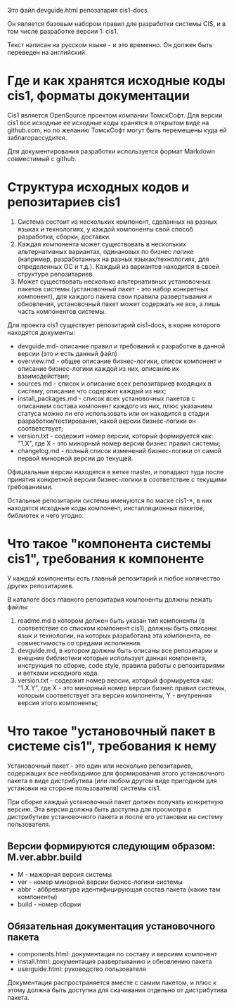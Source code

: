 Это файл devguide.html репозатария cis1-docs. 

Он является базовым набором правил для разработки системы CIS, и в том числе разработке версии 1: cis1.

Текст написан на русском языке - и это временно. Он должен быть переведен на английский.


# Где и как хранятся исходные коды cis1, форматы документации

Cis1 является OpenSource проектом компании ТомскСофт. Для версии cis1 все исходные ее исходные коды хранятся в открытом виде на github.com, но по желанию ТомскСофт могут быть перемещены куда ей заблагорассудится.

Для документирования разработки используется формат Markdown совместимый с github.


# Структура исходных кодов и репозитариев cis1

1.  Система состоит из нескольких компонент, сделанных на разных языках и технологиях, у каждой компоненты свой способ разработки, сборки, доставки.
2.  Каждая компонента может существовать в нескольких альтернативных вариантах, одинаковых по бизнес логике (например, разработанных на разных языках/технологиях, для определенных ОС и т.д.). Каждый из вариантов находится в своей структуре репозитариев.
3.  Может существовать несколько альтернативных установочных пакетов системы (установочный пакет - это набор конкретных компонент), для каждого пакета свои правила развертывания и обновления, установочный пакет может содержать не все, а лишь часть компонентов системы.

Для проекта cis1 существует репозитарий cis1-docs, в корне которого находятся документы:

*   devguide.md- описание правил и требований к разработке в данной версии (это и есть данный файл)
*   overview.md - общее описание бизнес-логики, список компонент и описание бизнес-логики каждой из них, описание их взаимодействия;
*   sources.md - список и описание всех репозитариев входящих в систему, описание что содержит каждый из них;
*   install_packages.md - список всех установочных пакетов с описанием состава компонент каждого из них, плюс указанием статуса можно ли его использовать или он находится в стадии разработки/тестирования, какой версии бизнес-логики он соответствует;
*   version.txt - содержит номер версии, который формируется как: "1.Х", где X - это минорный номер версии бизнес правил системы;
*   changelog.md - полный список изменений бизнес-логики от самой первой минорной версии до текущей.

Официальные версии находятся в ветке master, и попадают туда после принятия конкретной версии бизнес-логики в соответствие с текущими требованиями.

Остальные репозитарии системы именуются по маске cis1-\*, в них находятся исходные коды компонент, инсталляционных пакетов, библиотек и чего угодно.

# Что такое "компонента системы cis1", требования к компоненте

У каждой компоненты есть главный репозитарий и любое количество других репозитариев.

В каталоге docs главного репозитария компоненты должны лежать файлы:

1.  readme.md в котором должен быть указан тип компоненты (в соответствие со списком компонент cis1), должны быть описаны: язык и технологии, на которых разработана эта компонента, ее совместимость со средами исполнения.
2.  devguide.md, в котором должны быть описаны все репозитарии и внешние библиотеки которые использует данная компонента, инструкция по сборке, code style, правила работы с репозитариями и ветками исходного кода.
3.  version.txt - содержит номер версии, который формируется как: "1.Х.Y", где X - это минорный номер версии бизнес правил системы, которым соответствует эта версия компоненты, Y - внутренняя версия этого компоненты;

# Что такое "установочный пакет в системе cis1", требования к нему

Установочный пакет - это один или несколько репозитариев, содержащих все необходимое для формирования этого установочного пакета в виде дистрибутива (или любом другом виде пригодном для установки на стороне пользователя) системы cis1.

При сборке каждый установочный пакет должен получать конкретную версию. Эта версия должна быть доступна для просмотра в дистрибутиве установочного пакета и после его установки на систему пользователя.

## Версии формируются следующим образом: M.ver.abbr.build

*   M - мажорная версия системы
*   ver - номер минорной версии бизнес-логики системы
*   abbr - аббревиатура идентифицирующая состав пакета (какие там компоненты)
*   build - номер сборки

## Обязательная документация установочного пакета

*   components.html: документация по составу и версиям компонент
*   install.html: документация развертыванию и обновлению пакета
*   userguide.html: руководство пользователя

Документация распространяется вместе с самим пакетом, и плюс к этому должна быть доступна для скачивания отдельно от дистрибутива пакета.
